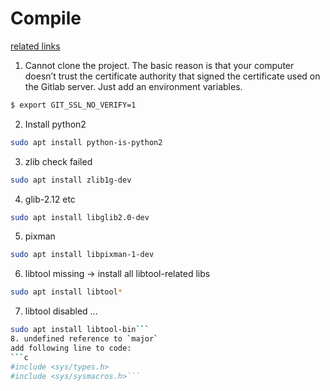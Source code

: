 # Compile 
[related links](https://pdos.csail.mit.edu/6.828/2018/tools.html)
1. Cannot clone the project.
The basic reason is that your computer doesn’t trust the certificate authority that signed the certificate used on the Gitlab server. 
Just add an environment variables.  
```bash
$ export GIT_SSL_NO_VERIFY=1
```
2. Install python2
```bash
sudo apt install python-is-python2
```
3. zlib check failed
```bash
sudo apt install zlib1g-dev
```
4. glib-2.12 etc
```bash
sudo apt install libglib2.0-dev
```
5. pixman
```bash
sudo apt install libpixman-1-dev
```
6. libtool missing -> install all libtool-related libs
```bash
sudo apt install libtool*
```
7. libtool disabled ...
```bash
sudo apt install libtool-bin```
8. undefined reference to `major`
add following line to code:
```c
#include <sys/types.h>
#include <sys/sysmacros.h>```
